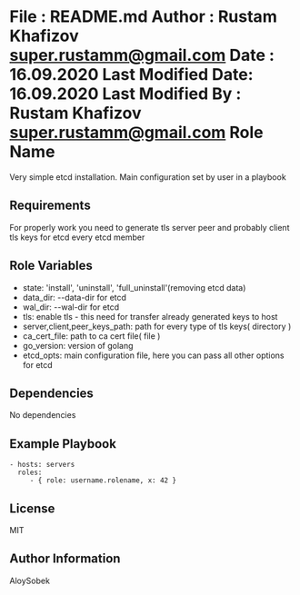  File              : README.md
 Author            : Rustam Khafizov <super.rustamm@gmail.com>
 Date              : 16.09.2020
 Last Modified Date: 16.09.2020
 Last Modified By  : Rustam Khafizov <super.rustamm@gmail.com>
Role Name
=========

Very simple etcd installation. Main configuration set by user in a playbook

Requirements
------------

For properly work you need to generate tls server peer and probably client tls keys for etcd every etcd member

Role Variables
--------------

- state: 'install', 'uninstall', 'full_uninstall'(removing etcd data)
- data_dir: --data-dir for etcd
- wal_dir: --wal-dir for etcd
- tls: enable tls - this need for transfer already generated keys to host
- server,client,peer_keys_path: path for every type of tls keys( directory )
- ca_cert_file: path to ca cert file( file )
- go_version: version of golang
- etcd_opts: main configuration file, here you can pass all other options for etcd

Dependencies
------------

No dependencies

Example Playbook
----------------

    - hosts: servers
      roles:
         - { role: username.rolename, x: 42 }

License
-------

MIT

Author Information
------------------

AloySobek
